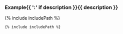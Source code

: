 <h3 class="example-heading">Example{{ ':' if description }}{{ description }}</h3>

{% include includePath %}

```{% highlightLang if highlightLang else "html" %}
{% include includePath %}
```

<div class="demo-end"></div>
